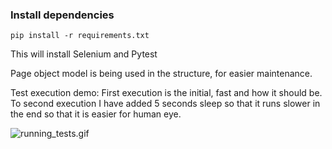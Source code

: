 ### Install dependencies
`pip install -r requirements.txt`

This will install Selenium and Pytest

Page object model is being used in the structure, for easier maintenance. 

Test execution demo: 
First execution is the initial, fast and how it should be. 
To second execution I have added 5 seconds sleep so that it runs slower in the end 
so that it is easier for human eye. 

![running_tests.gif](gif%2Frunning_tests.gif)
